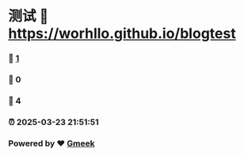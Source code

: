 # 测试 :link: https://worhllo.github.io/blogtest 
### :page_facing_up: [1](https://worhllo.github.io/blogtest/tag.html) 
### :speech_balloon: 0 
### :hibiscus: 4 
### :alarm_clock: 2025-03-23 21:51:51 
### Powered by :heart: [Gmeek](https://github.com/Meekdai/Gmeek)
